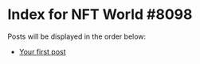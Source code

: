 # Index for NFT World #8098
Posts will be displayed in the order below:

- [Your first post](./001-first.md)

